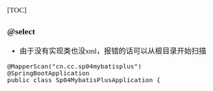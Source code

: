 <span  style="font-family: Simsun,serif; font-size: 17px; ">

[TOC]

### @select

- 由于没有实现类也没xml，报错的话可以从根目录开始扫描
~~~
@MapperScan("cn.cc.sp04mybatisplus")
@SpringBootApplication
public class Sp04MybatisPlusApplication {
~~~

</span>